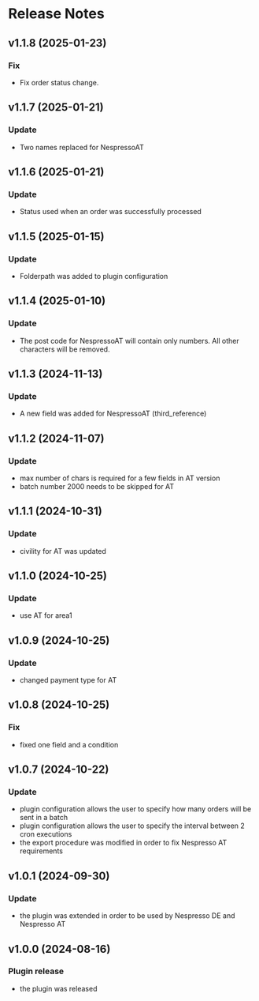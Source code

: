 # Release Notes

## v1.1.8 (2025-01-23)

### Fix
- Fix order status change.

## v1.1.7 (2025-01-21)

### Update
- Two names replaced for NespressoAT

## v1.1.6 (2025-01-21)

### Update
- Status used when an order was successfully processed

## v1.1.5 (2025-01-15)

### Update
- Folderpath was added to plugin configuration
  
## v1.1.4 (2025-01-10)

### Update
- The post code for NespressoAT will contain only numbers. All other characters will be removed. 

## v1.1.3 (2024-11-13)

### Update
- A new field was added for NespressoAT (third_reference)

## v1.1.2 (2024-11-07)

### Update
- max number of chars is required for a few fields in AT version
- batch number 2000 needs to be skipped for AT

## v1.1.1 (2024-10-31)

### Update
- civility for AT was updated

## v1.1.0 (2024-10-25)

### Update
- use AT for area1

## v1.0.9 (2024-10-25)

### Update
- changed payment type for AT

## v1.0.8 (2024-10-25)

### Fix
- fixed one field and a condition

## v1.0.7 (2024-10-22)

### Update
- plugin configuration allows the user to specify how many orders will be sent in a batch
- plugin configuration allows the user to specify the interval between 2 cron executions
- the export procedure was modified in order to fix Nespresso AT requirements

## v1.0.1 (2024-09-30)

### Update
- the plugin was extended in order to be used by Nespresso DE and Nespresso AT

## v1.0.0 (2024-08-16)

### Plugin release
- the plugin was released

